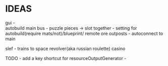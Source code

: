 IDEAS
==========
gui -			
	autobuild main bus	- puzzle pieces -> slot together
																					- setting for autobuild(require mats/not)/blueprint/ 
	remote ore outposts - autoconnect to main

slef - 
	trains to space
	revolver(aka russian roulette)
	casino

TODO
	- add a key shortcut for resourceOutputGenerator
	-	

